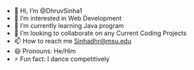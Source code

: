 - 👋 Hi, I’m @DhruvSinha1
- 👀 I’m interested in Web Development
- 🌱 I’m currently learning Java program
- 💞️ I’m looking to collaborate on any Current Coding Projects
- 📫 How to reach me Sinhadhr@msu.edu
- 😄 Pronouns: He/Him
- ⚡ Fun fact: I dance competitively

<!---
DhruvSinha1/DhruvSinha1 is a ✨ special ✨ repository because its `README.md` (this file) appears on your GitHub profile.
You can click the Preview link to take a look at your changes.
--->

